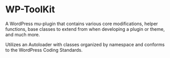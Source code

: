 # WP-ToolKit

A WordPress mu-plugin that contains various core modifications, helper functions, base classes to extend from when developing a plugin or theme, and much more.

Utilizes an Autoloader with classes organized by namespace and conforms to the WordPress Coding Standards.
